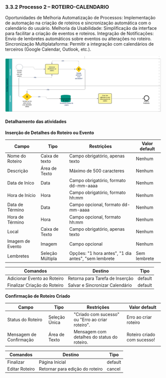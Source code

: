 ### 3.3.2 Processo 2 – ROTEIRO-CALENDARIO

Oportunidades de Melhoria
Automatização de Processos: Implementação de automação na criação de roteiros e sincronização automática com o calendário do usuário.
Melhoria da Usabilidade: Simplificação da interface para facilitar a criação de eventos e roteiros.
Integração de Notificações: Envio de lembretes automáticos sobre eventos ou alterações no roteiro.
Sincronização Multiplataforma: Permitir a integração com calendários de terceiros (Google Calendar, Outlook, etc.).

![Exemplo de um Modelo BPMN do PROCESSO 2](images/ModelagemRelatorio.PNG "Modelo BPMN do Processo 2.")


#### Detalhamento das atividades


**Inserção de Detalhes do Roteiro ou Evento**

| **Campo**       | **Tipo**         | **Restrições** | **Valor default** |
| ---             | ---              | ---            | ---               |
| Nome do Roteiro | Caixa de texto   | Campo obrigatório, apenas texto| Nenhum|
| Descrição       | Área de Texto    |Máximo de 500 caracteres        |Nenhum |
| Data de Iníco| Data  | Campo obrigatório, formato dd-mm-aaaa |  	Nenhum    |
| Hora de Início        |Hora  | Campo obrigatório, formato hh:mm |  Nenhum         |
| Data de Término       |Data  | 	Campo opcional, formato dd-mm-aaaa | 	Nenhum          |
|Hora de Término       | Hora   | Campo opcional, formato hh:mm |Nenhum           |
| Local         | Caixa de Texto   | Campo obrigatório, apenas texto| Nenhum          |
| Imagem de Evento          | Imagem  | Campo opcional |  Nenhum         |
|Lembretes      | Seleção Múltipla  | Opções: "1 hora antes", "1 dia antes", "sem lembrete |Sem lembrete |

| **Comandos**         |  **Destino**                   | **Tipo** |
| ---                  | ---                            | ---               |
| Adicionar Evento ao Roteiro | Retorna para Tarefa de Inserção  | default |
| Finalizar Criação do Roteiro| Salvar e Sincronizar Calendário|default|



**Confirmação de Roteiro Criado**

| **Campo**       | **Tipo**         | **Restrições** | **Valor default** |
| ---             | ---              | ---            | ---               |
| Status do Roteiro | Seleção Única  |"Criado com sucesso" ou "Erro ao criar roteiro".|Erro ao criar roteiro|
|Mensagem de Confirmação|Área de Texto|Mensagem com detalhes do status do roteiro.|Roteiro criado com sucesso!|

| **Comandos**         |  **Destino**                   | **Tipo**          |
| ---                  | ---                            | ---               |
| Finalizar | Página Inicial  | default |
|  Editar Roteiro   |  Retornar para edição do roteiro |  cancel  |
